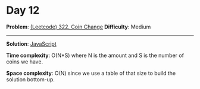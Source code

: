 # Day 12

**Problem**: [(Leetcode) 322. Coin Change](https://leetcode.com/problems/coin-change/)
**Difficulty**: Medium

---

**Solution**: [JavaScript](../solutions/coin-change.js)

**Time complexity**: O(N*S) where N is the amount and S is the number of coins we have.

**Space complexity**: O(N) since we use a table of that size to build the solution bottom-up.
